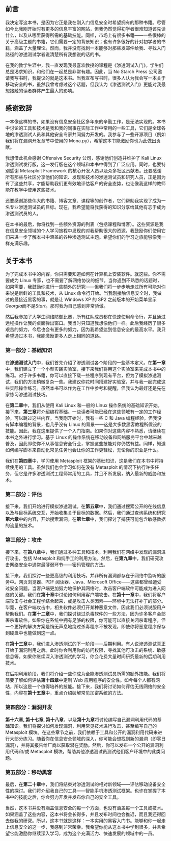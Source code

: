 ## 前言

我决定写这本书，是因为它正是我在刚入门信息安全时希望拥有的那种书籍。尽管如今比我刚开始时有更多的信息丰富的网站，但我仍然觉得初学者很难知道该先读什么，以及从哪里获得所需的基础技能。同样，市场上有很多书籍——一些很棒的关于高级主题的书籍，它们需要一定的背景知识；也有许多很好的针对初学者的书籍，涵盖了大量理论。然而，我并没有找到一本能够对那些发邮件给我、寻找入门路径的渗透测试学者说清楚所有我想说的话的书。

在我的教学生涯中，我一直发现我最喜欢教授的课程是《渗透测试入门》。学生们总是渴求知识，和他们在一起总是非常有趣。因此，当 No Starch Press 公司邀请我写书时，我提议的就是这本书。当我宣布写书时，很多人认为我会写一本关于移动安全的书，虽然我曾考虑过这个话题，但我认为《渗透测试入门》更能对我最想接触的读者群体产生最大的影响。

## 感谢致辞

一本像这样的书，如果没有信息安全社区多年来的辛勤工作，是无法实现的。本书中讨论的工具和技术是我和我的同事在实际工作中常用的一些工具，它们是全球各地的渗透测试人员和其他安全专家共同努力开发的。我参与了一些开源项目（例如我们将在漏洞开发章节中使用的 Mona.py），希望这本书能激励你也为此做出贡献。

我想借此机会感谢 Offensive Security 公司，感谢他们创造并维护了 Kali Linux 渗透测试发行版，这一发行版在这个领域和本书中得到了广泛应用。同时，也要特别感谢 Metasploit Framework 的核心开发人员以及众多社区贡献者。还要感谢所有那些与社区分享他们的知识、发现和技术的渗透测试员和研究人员，正是因为有了这些共享，才能帮助我们更有效地评估客户的安全态势，也让像我这样的教师能在教学中使用这些技术。

还要感谢那些伟大的书籍、博客文章、课程等的创作者，它们帮助我实现了成为一名专业渗透测试员的目标。现在，我希望能将我获得的知识分享给其他有志于成为渗透测试员的人。

在本书的最后，你将找到一些额外资源的列表（包括课程和博客）。这些资源是我在信息安全领域的个人学习旅程中发现的对我帮助很大的资源，我鼓励你们使用它们来进一步了解本书中涵盖的各种渗透测试主题。希望你们的学习之旅能够像我一样充满乐趣。

## 关于本书

为了完成本书中的内容，你只需要知道如何在计算机上安装软件。就这些。你不需要成为 Linux 专家，也不需要了解网络协议的细节。当你遇到不熟悉的话题时，如果需要，我鼓励你进行一些额外的研究——但我们将一步步地走过所有可能对你来说是新鲜的工具和技术，从 Linux 命令行开始。当我刚接触信息安全时，我做过的最接近黑客的事，就是让 Windows XP 的 SP2 之前版本的开始菜单显示*Georgia*而不是*Start*。那时我为自己感到非常骄傲。

然后我参加了大学生网络防御比赛，所有红队成员都在快速使用命令行，并且通过远程操作让我的桌面弹出窗口。我当时只知道我想像他们一样。此后我经历了很多艰苦的努力，今后也会有更多的努力，因为我希望达到信息安全的最高水平。我只希望通过本书，我能激励更多人走上相同的道路。

### 第一部分：基础知识

在**渗透测试入门**中，我们首先介绍了渗透测试各个阶段的一些基本定义。在**第一章**中，我们建立了一个小型实践实验室，接下来我们将用这个实验室来完成本书中的练习。对于许多书籍，你可以直接下载一些程序到现有平台，但为了模拟渗透测试，我们的方法稍微复杂一些。我建议你花时间搭建好实验室，并与我一起完成这些实际操作练习。虽然本书可以作为在工作中参考和提醒，但我认为最好还是先在家练习渗透测试技巧。

在**第二章**中，我们从使用 Kali Linux 和一般的 Linux 操作系统的基础知识开始。接下来，**第三章**将介绍编程基础。一些读者可能已经在这些领域有一定的工作经验，可以跳过这些内容。当我刚开始时，我有一些 C 和 Java 编程经验，但我没有脚本编程的背景，也几乎没有 Linux 的背景——这是大多数黑客教程所假设的技能。因此，我在这里提供了一个入门指南。如果你对这些内容不熟悉，请继续在本书之外进行学习。基于 Linux 的操作系统在移动设备和网络服务平台中越来越普及，因此即使你不从事信息安全行业，掌握这些技能对你仍然有益。同样，知道如何编写脚本来自动化常见任务也会让你的工作更轻松，无论你的职业是什么。

我们在**第四章**中，学习使用 Metasploit 框架的基础知识，这是我们在本书中将持续使用的工具。虽然我们也会学习如何在没有 Metasploit 的情况下执行许多任务，但它是许多渗透测试工程师常用的工具，并且不断发展，纳入最新的威胁和技术。

### 第二部分：评估

接下来，我们开始进行模拟渗透测试。在**第五章**中，我们通过搜索公开的在线信息以及与目标系统交互，开始收集关于目标的数据。然后，我们通过查询系统和研究**第六章**中的内容，开始搜索漏洞。在**第七章**中，我们探讨了捕获可能包含敏感数据的流量的技术。

### 第三部分：攻击

接下来，在**第八章**中，我们通过多种工具和技术，利用我们在网络中发现的漏洞进行攻击，包括 Metasploit 和纯手工的利用方法。然后，在**第九章**中，我们研究攻击网络安全中通常最薄弱环节——密码管理的方法。

接下来，我们探讨一些更高级的利用技巧。并非所有漏洞都存在于网络中监听的服务中。网页浏览器、PDF 阅读器、Java、Microsoft Office——这些都曾经遭受过安全问题。当客户端更加努力地保护其网络时，攻击客户端软件可能成为进入网络的关键。我们在**第十章**中讨论如何利用客户端攻击。在**第十一章**中，我们将客户端攻击与社会工程学结合起来，或是攻击人类因素——环境中无法打补丁的部分。毕竟，在客户端攻击中，相关软件必须打开某种恶意文件，因此我们必须说服用户帮助我们。在**第十二章**中，我们探讨绕过杀毒软件的一些方法，因为许多客户会部署杀毒软件。如果你在系统中拥有足够的权限，你可能可以直接关闭杀毒程序，但一个更好的解决方案是悄无声息地绕过杀毒程序不被发现，即使你将恶意程序保存到硬盘中也能做到这一点。

在**第十三章**中，我们进入渗透测试的下一阶段——后期利用。有人说渗透测试真正开始于漏洞利用之后。此时你会利用你的访问权限，寻找其他可攻击的系统、敏感信息等。如果你继续深入渗透测试的学习，你会花费大量时间研究最新的后期利用技术。

在后期利用阶段，我们将介绍一些你成为全能渗透测试员所需的额外技能。我们将简要了解如何评估**第十四章**中定制 Web 应用程序的安全性。如今每个人都有网站，所以这是一个值得培养的技能。接下来，我们将讨论如何评估无线网络的安全性，内容在**第十五章**中，重点介绍破解常见加密系统的方法。

### 第四部分：漏洞开发

**第十六章, 第十七章, 第十八章**，以及**第十九章**将讨论编写自己漏洞利用代码的基础知识。我们将探讨如何发现漏洞，利用常见技术进行攻击，甚至编写自己的 Metasploit 模块。在这些章节之前，我们依赖于工具和公开的漏洞利用代码来进行大部分练习。随着你在信息安全领域的深入，你可能会想找到新的漏洞（即零日漏洞），并将其报告给厂商以获取潜在奖励。然后，你可以发布一个公开的漏洞利用代码和/或 Metasploit 模块，帮助其他渗透测试员测试他们客户环境中的此类问题。

### 第五部分：移动黑客

最后，在**第二十章**中，我们将结束对渗透测试的相对新领域——评估移动设备安全性的探讨。我们将介绍我自己的工具——智能手机渗透测试框架。也许在掌握了本书中的技能之后，你会努力开发并发布你自己的安全工具。

当然，这本书并没有涵盖信息安全的每一个方面，也没有涵盖每一个工具或技术。如果涵盖了这些内容，这本书将会长得多，并且发布时间也会推迟，而且我还得回去做我的研究。所以，这本书就是这样：一本实用的黑客入门书。能够和你一起走上信息安全的这一步，我感到非常荣幸。我希望你能从这本书中学到很多，并且希望它能激励你继续深入学习，成为这个充满活力、快速发展的领域中的一员。
